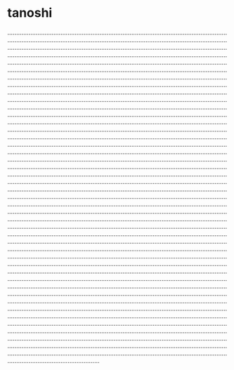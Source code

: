 # tanoshi

....................................................................................................................................................................................................................................................................................................................................................................................................................................................................................................................................................................................................................................................................................................................................................................................................................................................................................................................................................................................................................................................................................................................................................................................................................................................................................................................................................................................................................................................................................................................................................................................................................................................................................................................................................................................................................................................................................................................................................................................................................................................................................................................................................................................................................................................................................................................................................................................................................................................................................................................................................................................................................................................................................................................................................................................................................................................................................................................................................................................................................................................................................................................................................................................................................................................................................................................................................................................................................................................................................................................................................................................................................................................................................................................................................................................................................................................................................................................................................................................................................................................................................................................................................................................................................................................................................................................................................................................................................................................................................................................................................................................................................................................................................................................................................................................................................................................................................................................................................................................................................................................................................................................................................................................................................................................................................................................................................................................................................................................................................................................................................................................................................................................................................................................................